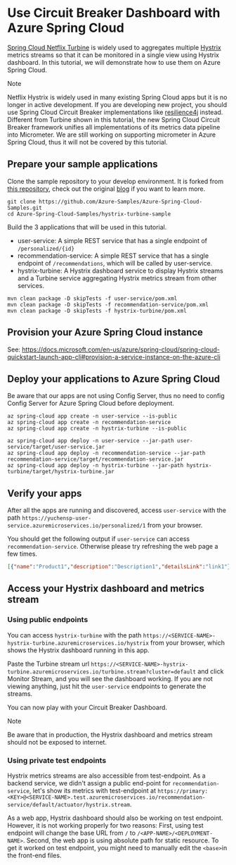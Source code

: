 # Use Circuit Breaker Dashboard with Azure Spring Cloud
[Spring Cloud Netflix Turbine](https://github.com/Netflix/Turbine) is widely used to aggregates multiple [Hystrix](https://github.com/Netflix/Hystrix) metrics streams so that it can be monitored in a single view using Hystrix dashboard. In this tutorial, we will demonstrate how to use them on Azure Spring Cloud.

>[!NOTE]
> Netflix Hystrix is widely used in many existing Spring Cloud apps but it is no longer in active development. If you are developing new project, you should use Spring Cloud Circuit Breaker implementations like [resilience4j](https://github.com/resilience4j/resilience4j) instead. Different from Turbine shown in this tutorial, the new Spring Cloud Circuit Breaker framework unifies all implementations of its metrics data pipeline into Micrometer. We are still working on supporting micrometer in Azure Spring Cloud, thus it will not be covered by this tutorial.

## Prepare your sample applications

Clone the sample repository to your develop environment. It is forked from [this repository](https://github.com/StackAbuse/spring-cloud/tree/master/spring-turbine), check out the original [blog](https://stackabuse.com/spring-cloud-turbine/) if you want to learn more.

```azurecli
git clone https://github.com/Azure-Samples/Azure-Spring-Cloud-Samples.git
cd Azure-Spring-Cloud-Samples/hystrix-turbine-sample
```

Build the 3 applications that will be used in this tutorial.
* user-service: A simple REST service that has a single endpoint of `/personalized/{id}`
* recommendation-service: A simple REST service that has a single endpoint of `/recommendations`, which will be called by user-service.
* hystrix-turbine: A Hystrix dashboard service to display Hystrix streams and a Turbine service aggregating Hystrix metrics stream from other services.
  
```azurecli
mvn clean package -D skipTests -f user-service/pom.xml
mvn clean package -D skipTests -f recommendation-service/pom.xml
mvn clean package -D skipTests -f hystrix-turbine/pom.xml
```

## Provision your Azure Spring Cloud instance

See: https://docs.microsoft.com/en-us/azure/spring-cloud/spring-cloud-quickstart-launch-app-cli#provision-a-service-instance-on-the-azure-cli

## Deploy your applications to Azure Spring Cloud

Be aware that our apps are not using Config Server, thus no need to config Config Server for Azure Spring Cloud before deployment.

```azurecli
az spring-cloud app create -n user-service --is-public
az spring-cloud app create -n recommendation-service
az spring-cloud app create -n hystrix-turbine --is-public

az spring-cloud app deploy -n user-service --jar-path user-service/target/user-service.jar
az spring-cloud app deploy -n recommendation-service --jar-path recommendation-service/target/recommendation-service.jar
az spring-cloud app deploy -n hystrix-turbine --jar-path hystrix-turbine/target/hystrix-turbine.jar
```

## Verify your apps

After all the apps are running and discovered, access `user-service` with the path `https://yuchensp-user-service.azuremicroservices.io/personalized/1` from your browser.

You should get the following output if `user-service` can access `recommendation-service`. Otherwise please try refreshing the web page a few times.

```json
[{"name":"Product1","description":"Description1","detailsLink":"link1"},{"name":"Product2","description":"Description2","detailsLink":"link3"},{"name":"Product3","description":"Description3","detailsLink":"link3"}]
```

## Access your Hystrix dashboard and metrics stream

### Using public endpoints

You can access `hystrix-turbine` with the path `https://<SERVICE-NAME>-hystrix-turbine.azuremicroservices.io/hystrix` from your browser, which shows the Hystrix dashboard running in this app.

Paste the Turbine stream url `https://<SERVICE-NAME>-hystrix-turbine.azuremicroservices.io/turbine.stream?cluster=default` and click Monitor Stream, and you will see the dashboard working. If you are not viewing anything, just hit the `user-service` endpoints to generate the streams.


You can now play with your Circuit Breaker Dashboard.

>[!NOTE] 
> Be aware that in production, the Hystrix dashboard and metrics stream should not be exposed to internet. 

### Using private test endpoints

Hystrix metrics streams are also accessible from test-endpoint. As a backend service, we didn't assign a public end-point for `recommendation-service`, let's show its metrics with test-endpoint at `https://primary:<KEY>@<SERVICE-NAME>.test.azuremicroservices.io/recommendation-service/default/actuator/hystrix.stream`.


As a web app, Hystrix dashboard should also be working on test endpoint. However, it is not working properly for two reasons: First, using test endpoint will change the base URL from `/` to `/<APP-NAME>/<DEPLOYMENT-NAME>`. Second, the web app is using absolute path for static resource. To get it worked on test endpoint, you might need to manually edit the `<base>`in the front-end files.